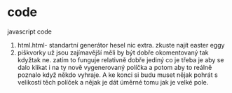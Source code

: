 # code
javascript code
1. html.html- standartní generátor hesel nic extra. zkuste najít easter eggy
2. piškvorky už jsou zajímavější měli by být dobře okomentovaný tak kdyžtak ne. zatím to funguje relativně dobře jediný co je třeba je aby se dalo klikat i na ty nově vygenerovaný políčka a potom aby to reálně poznalo když někdo vyhraje. A ke konci si budu muset nějak pohrát s velikostí těch políček a nějak je dát úměrné tomu jak je velké pole.
